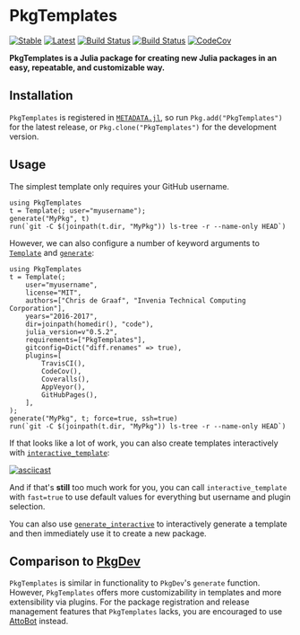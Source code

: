 # PkgTemplates

[![Stable](https://img.shields.io/badge/docs-stable-blue.svg)](https://invenia.github.io/PkgTemplates.jl/stable)
[![Latest](https://img.shields.io/badge/docs-latest-blue.svg)](https://invenia.github.io/PkgTemplates.jl/latest)
[![Build Status](https://travis-ci.org/invenia/PkgTemplates.jl.svg?branch=master)](https://travis-ci.org/invenia/PkgTemplates.jl)
[![Build Status](https://ci.appveyor.com/api/projects/status/r24xamruqlm88uti/branch/master?svg=true)](https://ci.appveyor.com/project/christopher-dG/pkgtemplates-jl/branch/master)
[![CodeCov](https://codecov.io/gh/invenia/PkgTemplates.jl/branch/master/graph/badge.svg)](https://codecov.io/gh/invenia/PkgTemplates.jl)

**PkgTemplates is a Julia package for creating new Julia packages in an easy,
repeatable, and customizable way.**

## Installation

`PkgTemplates` is registered in
[`METADATA.jl`](https://github.com/JuliaLang/METADATA.jl), so run
`Pkg.add("PkgTemplates")` for the latest release, or
`Pkg.clone("PkgTemplates")` for the development version.

## Usage

The simplest template only requires your GitHub username.

```@repl
using PkgTemplates
t = Template(; user="myusername");
generate("MyPkg", t)
run(`git -C $(joinpath(t.dir, "MyPkg")) ls-tree -r --name-only HEAD`)
```

However, we can also configure a number of keyword arguments to
[`Template`](@ref) and [`generate`](@ref):

```@repl
using PkgTemplates
t = Template(;
    user="myusername",
    license="MIT",
    authors=["Chris de Graaf", "Invenia Technical Computing Corporation"],
    years="2016-2017",
    dir=joinpath(homedir(), "code"),
    julia_version=v"0.5.2",
    requirements=["PkgTemplates"],
    gitconfig=Dict("diff.renames" => true),
    plugins=[
        TravisCI(),
        CodeCov(),
        Coveralls(),
        AppVeyor(),
        GitHubPages(),
    ],
);
generate("MyPkg", t; force=true, ssh=true)
run(`git -C $(joinpath(t.dir, "MyPkg")) ls-tree -r --name-only HEAD`)
```

If that looks like a lot of work, you can also create templates interactively
with [`interactive_template`](@ref):

[![asciicast](https://asciinema.org/a/bqBwff05mI7Cl9bz7EqLPMKF8.png)](https://asciinema.org/a/bqBwff05mI7Cl9bz7EqLPMKF8)

And if that's **still** too much work for you, you can call
`interactive_template` with `fast=true` to use default values for everything
but username and plugin selection.

You can also use [`generate_interactive`](@ref) to interactively generate a template and then
immediately use it to create a new package.

## Comparison to [PkgDev](https://github.com/JuliaLang/PkgDev.jl)

`PkgTemplates` is similar in functionality to `PkgDev`'s `generate` function.
However, `PkgTemplates` offers more customizability in templates and more
extensibility via plugins. For the package registration and release management
features that `PkgTemplates` lacks, you are encouraged to use
[AttoBot](https://github.com/apps/attobot) instead.
